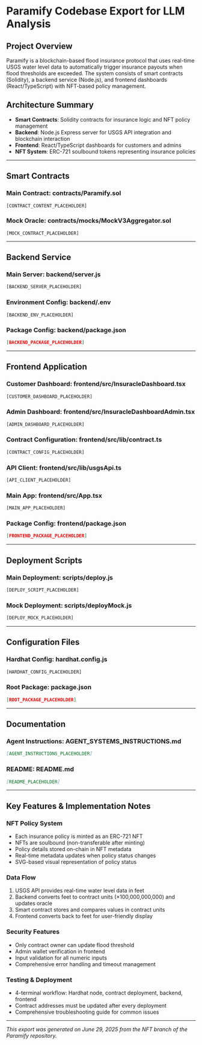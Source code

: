 # Paramify Codebase Export for LLM Analysis

## Project Overview
Paramify is a blockchain-based flood insurance protocol that uses real-time USGS water level data to automatically trigger insurance payouts when flood thresholds are exceeded. The system consists of smart contracts (Solidity), a backend service (Node.js), and frontend dashboards (React/TypeScript) with NFT-based policy management.

## Architecture Summary
- **Smart Contracts**: Solidity contracts for insurance logic and NFT policy management
- **Backend**: Node.js Express server for USGS API integration and blockchain interaction
- **Frontend**: React/TypeScript dashboards for customers and admins
- **NFT System**: ERC-721 soulbound tokens representing insurance policies

---

## Smart Contracts

### Main Contract: contracts/Paramify.sol
```solidity
[CONTRACT_CONTENT_PLACEHOLDER]
```

### Mock Oracle: contracts/mocks/MockV3Aggregator.sol
```solidity
[MOCK_CONTRACT_PLACEHOLDER]
```

---

## Backend Service

### Main Server: backend/server.js
```javascript
[BACKEND_SERVER_PLACEHOLDER]
```

### Environment Config: backend/.env
```
[BACKEND_ENV_PLACEHOLDER]
```

### Package Config: backend/package.json
```json
[BACKEND_PACKAGE_PLACEHOLDER]
```

---

## Frontend Application

### Customer Dashboard: frontend/src/InsuracleDashboard.tsx
```typescript
[CUSTOMER_DASHBOARD_PLACEHOLDER]
```

### Admin Dashboard: frontend/src/InsuracleDashboardAdmin.tsx
```typescript
[ADMIN_DASHBOARD_PLACEHOLDER]
```

### Contract Configuration: frontend/src/lib/contract.ts
```typescript
[CONTRACT_CONFIG_PLACEHOLDER]
```

### API Client: frontend/src/lib/usgsApi.ts
```typescript
[API_CLIENT_PLACEHOLDER]
```

### Main App: frontend/src/App.tsx
```typescript
[MAIN_APP_PLACEHOLDER]
```

### Package Config: frontend/package.json
```json
[FRONTEND_PACKAGE_PLACEHOLDER]
```

---

## Deployment Scripts

### Main Deployment: scripts/deploy.js
```javascript
[DEPLOY_SCRIPT_PLACEHOLDER]
```

### Mock Deployment: scripts/deployMock.js
```javascript
[DEPLOY_MOCK_PLACEHOLDER]
```

---

## Configuration Files

### Hardhat Config: hardhat.config.js
```javascript
[HARDHAT_CONFIG_PLACEHOLDER]
```

### Root Package: package.json
```json
[ROOT_PACKAGE_PLACEHOLDER]
```

---

## Documentation

### Agent Instructions: AGENT_SYSTEMS_INSTRUCTIONS.md
```markdown
[AGENT_INSTRUCTIONS_PLACEHOLDER]
```

### README: README.md
```markdown
[README_PLACEHOLDER]
```

---

## Key Features & Implementation Notes

### NFT Policy System
- Each insurance policy is minted as an ERC-721 NFT
- NFTs are soulbound (non-transferable after minting)
- Policy details stored on-chain in NFT metadata
- Real-time metadata updates when policy status changes
- SVG-based visual representation of policy status

### Data Flow
1. USGS API provides real-time water level data in feet
2. Backend converts feet to contract units (×100,000,000,000) and updates oracle
3. Smart contract stores and compares values in contract units
4. Frontend converts back to feet for user-friendly display

### Security Features
- Only contract owner can update flood threshold
- Admin wallet verification in frontend
- Input validation for all numeric inputs
- Comprehensive error handling and timeout management

### Testing & Deployment
- 4-terminal workflow: Hardhat node, contract deployment, backend, frontend
- Contract addresses must be updated after every deployment
- Comprehensive troubleshooting guide for common issues

---

*This export was generated on June 29, 2025 from the NFT branch of the Paramify repository.*
